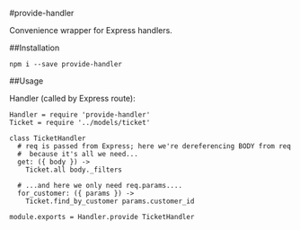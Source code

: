 #provide-handler

Convenience wrapper for Express handlers.

##Installation

`npm i --save provide-handler`

##Usage

Handler (called by Express route):
```
Handler = require 'provide-handler'
Ticket = require '../models/ticket'

class TicketHandler
  # req is passed from Express; here we're dereferencing BODY from req
  #  because it's all we need...
  get: ({ body }) ->
    Ticket.all body._filters

  # ...and here we only need req.params....
  for_customer: ({ params }) ->
    Ticket.find_by_customer params.customer_id

module.exports = Handler.provide TicketHandler
```

